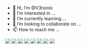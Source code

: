 - 👋 Hi, I’m @V3nonix
- 👀 I’m interested in ...
- 🌱 I’m currently learning ...
- 💞️ I’m looking to collaborate on ...
- 📫 How to reach me ...

<!---
V3nonix/V3nonix is a ✨ special ✨ repository because its `README.md` (this file) appears on your GitHub profile.
You can click the Preview link to take a look at your changes.
--->

<img src="https://cdn.jsdelivr.net/gh/devicons/devicon/icons/mongodb/mongodb-original-wordmark.svg" />
<img src="https://cdn.jsdelivr.net/gh/devicons/devicon/icons/javascript/javascript-original.svg" />          
<img src="https://cdn.jsdelivr.net/gh/devicons/devicon/icons/postgresql/postgresql-original-wordmark.svg" />          
<img src="https://cdn.jsdelivr.net/gh/devicons/devicon/icons/heroku/heroku-original-wordmark.svg" />          
<img src="https://cdn.jsdelivr.net/gh/devicons/devicon/icons/css3/css3-original-wordmark.svg" />          
<img src="https://cdn.jsdelivr.net/gh/devicons/devicon/icons/html5/html5-original-wordmark.svg" />      
<img src="https://cdn.jsdelivr.net/gh/devicons/devicon/icons/python/python-original-wordmark.svg" />
<img src="https://cdn.jsdelivr.net/gh/devicons/devicon/icons/react/react-original-wordmark.svg" />
